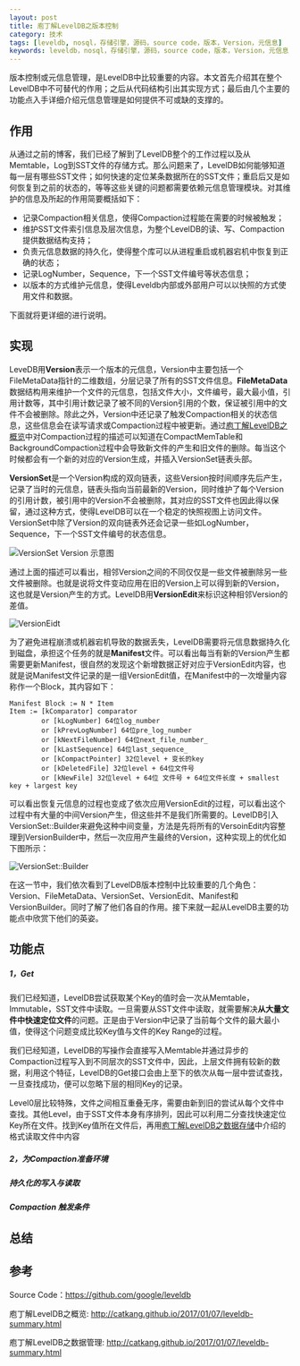 ```yaml
---
layout: post
title: 庖丁解LevelDB之版本控制
category: 技术
tags: [leveldb, nosql，存储引擎，源码，source code，版本，Version，元信息]
keywords: leveldb，nosql，存储引擎，源码，source code，版本，Version，元信息
---
```


版本控制或元信息管理，是LevelDB中比较重要的内容。本文首先介绍其在整个LevelDB中不可替代的作用；之后从代码结构引出其实现方式；最后由几个主要的功能点入手详细介绍元信息管理是如何提供不可或缺的支撑的。



## **作用**

从通过之前的博客，我们已经了解到了LevelDB整个的工作过程以及从Memtable，Log到SST文件的存储方式。那么问题来了，LevelDB如何能够知道每一层有哪些SST文件；如何快速的定位某条数据所在的SST文件；重启后又是如何恢复到之前的状态的，等等这些关键的问题都需要依赖元信息管理模块。对其维护的信息及所起的作用简要概括如下：

- 记录Compaction相关信息，使得Compaction过程能在需要的时候被触发；
- 维护SST文件索引信息及层次信息，为整个LevelDB的读、写、Compaction提供数据结构支持；
- 负责元信息数据的持久化，使得整个库可以从进程重启或机器宕机中恢复到正确的状态；
- 记录LogNumber，Sequence，下一个SST文件编号等状态信息；
- 以版本的方式维护元信息，使得Leveldb内部或外部用户可以以快照的方式使用文件和数据。

下面就将更详细的进行说明。

## **实现**

LeveDB用**Version**表示一个版本的元信息，Version中主要包括一个FileMetaData指针的二维数组，分层记录了所有的SST文件信息。**FileMetaData**数据结构用来维护一个文件的元信息，包括文件大小，文件编号，最大最小值，引用计数等，其中引用计数记录了被不同的Version引用的个数，保证被引用中的文件不会被删除。除此之外，Version中还记录了触发Compaction相关的状态信息，这些信息会在读写请求或Compaction过程中被更新。通过[庖丁解LevelDB之概览](http://catkang.github.io/2017/01/07/leveldb-summary.html)中对Compaction过程的描述可以知道在CompactMemTable和BackgroundCompaction过程中会导致新文件的产生和旧文件的删除。每当这个时候都会有一个新的对应的Version生成，并插入VersionSet链表头部。

**VersionSet**是一个Version构成的双向链表，这些Version按时间顺序先后产生，记录了当时的元信息，链表头指向当前最新的Version，同时维护了每个Version的引用计数，被引用中的Version不会被删除，其对应的SST文件也因此得以保留，通过这种方式，使得LevelDB可以在一个稳定的快照视图上访问文件。VersionSet中除了Version的双向链表外还会记录一些如LogNumber，Sequence，下一个SST文件编号的状态信息。

![VersionSet Version 示意图](http://i.imgur.com/qmkN6MQ.png)

通过上面的描述可以看出，相邻Version之间的不同仅仅是一些文件被删除另一些文件被删除。也就是说将文件变动应用在旧的Version上可以得到新的Version，这也就是Version产生的方式。LevelDB用**VersionEdit**来标识这种相邻Version的差值。

 ![VersionEidt](http://i.imgur.com/LcSu4lW.png)

为了避免进程崩溃或机器宕机导致的数据丢失，LevelDB需要将元信息数据持久化到磁盘，承担这个任务的就是**Manifest**文件。可以看出每当有新的Version产生都需要更新Manifest，很自然的发现这个新增数据正好对应于VersionEdit内容，也就是说Manifest文件记录的是一组VersionEdit值，在Manifest中的一次增量内容称作一个Block，其内容如下：

```
Manifest Block := N * Item
Item := [kComparator] comparator
		or [kLogNumber] 64位log_number
		or [kPrevLogNumber] 64位pre_log_number
		or [kNextFileNumber] 64位next_file_number_
		or [kLastSequence] 64位last_sequence_
		or [kCompactPointer] 32位level + 变长的key
		or [kDeletedFile] 32位level + 64位文件号
		or [kNewFile] 32位level + 64位 文件号 + 64位文件长度 + smallest key + largest key
```

可以看出恢复元信息的过程也变成了依次应用VersionEdit的过程，可以看出这个过程中有大量的中间Version产生，但这些并不是我们所需要的。LevelDB引入VersionSet::Builder来避免这种中间变量，方法是先将所有的VersoinEdit内容整理到VersionBuilder中，然后一次应用产生最终的Version，这种实现上的优化如下图所示：

![VersionSet::Builder](http://i.imgur.com/wjxyapo.png)

在这一节中，我们依次看到了LevelDB版本控制中比较重要的几个角色：Version、FileMetaData、VersionSet、VersionEdit、Manifest和VersionBuilder。同时了解了他们各自的作用。接下来就一起从LevelDB主要的功能点中欣赏下他们的英姿。

## **功能点**

##### 1，Get

我们已经知道，LevelDB尝试获取某个Key的值时会一次从Memtable，Immutable，SST文件中读取。一旦需要从SST文件中读取，就需要解决**从大量文件中快速定位文件**的问题。正是由于Version中记录了当前每个文件的最大最小值，使得这个问题变成比较Key值与文件的Key Range的过程。

我们已经知道，LevelDB的写操作会直接写入Memtable并通过异步的Compaction过程写入到不同层次的SST文件中，因此，上层文件拥有较新的数据，利用这个特征，LevelDB的Get接口会由上至下的依次从每一层中尝试查找，一旦查找成功，便可以忽略下层的相同Key的记录。

Level0层比较特殊，文件之间相互重叠无序，需要由新到旧的尝试从每个文件中查找。其他Level，由于SST文件本身有序排列，因此可以利用二分查找快速定位Key所在文件。找到Key值所在文件后，再用[庖丁解LevelDB之数据存储](http://catkang.github.io/2017/01/17/leveldb-data.html)中介绍的格式读取文件中内容

##### 2，为Compaction准备环境

##### 持久化的写入与读取



##### Compaction 触发条件



##### 




## **总结**





## **参考**

Source Code：https://github.com/google/leveldb

庖丁解LevelDB之概览: http://catkang.github.io/2017/01/07/leveldb-summary.html

庖丁解LevelDB之数据管理: http://catkang.github.io/2017/01/07/leveldb-summary.html

